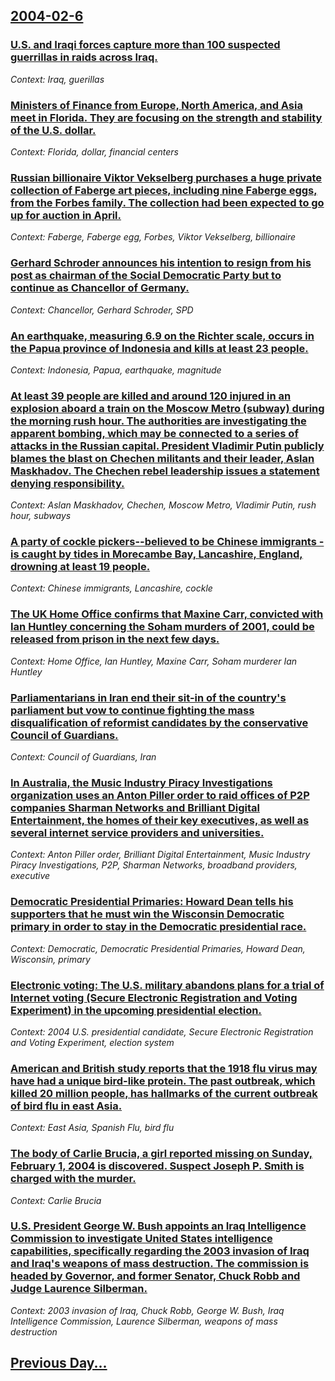 ## [2004-02-6](/news/2004/02/6/index.md)

### [ U.S. and Iraqi forces capture more than 100 suspected guerrillas in raids across Iraq.](/news/2004/02/6/u-s-and-iraqi-forces-capture-more-than-100-suspected-guerrillas-in-raids-across-iraq.md)
_Context: Iraq, guerillas_

### [ Ministers of Finance from Europe, North America, and Asia meet in Florida. They are focusing on the strength and stability of the U.S. dollar.](/news/2004/02/6/ministers-of-finance-from-europe-north-america-and-asia-meet-in-florida-they-are-focusing-on-the-strength-and-stability-of-the-u-s-doll.md)
_Context: Florida, dollar, financial centers_

### [ Russian billionaire Viktor Vekselberg purchases a huge private collection of Faberge art pieces, including nine Faberge eggs, from the Forbes family. The collection had been expected to go up for auction in April.](/news/2004/02/6/russian-billionaire-viktor-vekselberg-purchases-a-huge-private-collection-of-faberga-c-art-pieces-including-nine-faberga-c-eggs-from-the-fo.md)
_Context: Faberge, Faberge egg, Forbes, Viktor Vekselberg, billionaire_

### [ Gerhard Schroder announces his intention to resign from his post as chairman of the Social Democratic Party but to continue as Chancellor of Germany.](/news/2004/02/6/gerhard-schrapder-announces-his-intention-to-resign-from-his-post-as-chairman-of-the-social-democratic-party-but-to-continue-as-chancellor.md)
_Context: Chancellor, Gerhard Schroder, SPD_

### [ An earthquake, measuring 6.9 on the Richter scale, occurs in the Papua province of Indonesia and kills at least 23 people.](/news/2004/02/6/an-earthquake-measuring-6-9-on-the-richter-scale-occurs-in-the-papua-province-of-indonesia-and-kills-at-least-23-people.md)
_Context: Indonesia, Papua, earthquake, magnitude_

### [ At least 39 people are killed and around 120 injured in an explosion aboard a train on the Moscow Metro (subway) during the morning rush hour. The authorities are investigating the apparent bombing, which may be connected to a series of attacks in the Russian capital. President Vladimir Putin publicly blames the blast on Chechen militants and their leader, Aslan Maskhadov. The Chechen rebel leadership issues a statement denying responsibility.](/news/2004/02/6/at-least-39-people-are-killed-and-around-120-injured-in-an-explosion-aboard-a-train-on-the-moscow-metro-subway-during-the-morning-rush-ho.md)
_Context: Aslan Maskhadov, Chechen, Moscow Metro, Vladimir Putin, rush hour, subways_

### [ A party of cockle pickers--believed to be Chinese immigrants&nbsp;- is caught by tides in Morecambe Bay, Lancashire, England, drowning at least 19 people.](/news/2004/02/6/a-party-of-cockle-pickersabelieved-to-be-chinese-immigrants-nbsp-a-is-caught-by-tides-in-morecambe-bay-lancashire-england-drowning-a.md)
_Context: Chinese immigrants, Lancashire, cockle_

### [ The UK Home Office confirms that Maxine Carr, convicted with Ian Huntley concerning the Soham murders of 2001, could be released from prison in the next few days.](/news/2004/02/6/the-uk-home-office-confirms-that-maxine-carr-convicted-with-ian-huntley-concerning-the-soham-murders-of-2001-could-be-released-from-priso.md)
_Context: Home Office, Ian Huntley, Maxine Carr, Soham murderer Ian Huntley_

### [ Parliamentarians in Iran end their sit-in of the country's parliament but vow to continue fighting the mass disqualification of reformist candidates by the conservative Council of Guardians.](/news/2004/02/6/parliamentarians-in-iran-end-their-sit-in-of-the-country-s-parliament-but-vow-to-continue-fighting-the-mass-disqualification-of-reformist-c.md)
_Context: Council of Guardians, Iran_

### [ In Australia, the Music Industry Piracy Investigations organization uses an Anton Piller order to raid offices of P2P companies Sharman Networks and Brilliant Digital Entertainment, the homes of their key executives, as well as several internet service providers and universities.](/news/2004/02/6/in-australia-the-music-industry-piracy-investigations-organization-uses-an-anton-piller-order-to-raid-offices-of-p2p-companies-sharman-net.md)
_Context: Anton Piller order, Brilliant Digital Entertainment, Music Industry Piracy Investigations, P2P, Sharman Networks, broadband providers, executive_

### [ Democratic Presidential Primaries: Howard Dean tells his supporters that he must win the Wisconsin Democratic primary in order to stay in the Democratic presidential race.](/news/2004/02/6/democratic-presidential-primaries-howard-dean-tells-his-supporters-that-he-must-win-the-wisconsin-democratic-primary-in-order-to-stay-in-t.md)
_Context: Democratic, Democratic Presidential Primaries, Howard Dean, Wisconsin, primary_

### [ Electronic voting: The U.S. military abandons plans for a trial of Internet voting (Secure Electronic Registration and Voting Experiment) in the upcoming presidential election.](/news/2004/02/6/electronic-voting-the-u-s-military-abandons-plans-for-a-trial-of-internet-voting-secure-electronic-registration-and-voting-experiment-i.md)
_Context: 2004 U.S. presidential candidate, Secure Electronic Registration and Voting Experiment, election system_

### [ American and British study reports that the 1918 flu virus may have had a unique bird-like protein. The past outbreak, which killed 20 million people, has hallmarks of the current outbreak of bird flu in east Asia.](/news/2004/02/6/american-and-british-study-reports-that-the-1918-flu-virus-may-have-had-a-unique-bird-like-protein-the-past-outbreak-which-killed-20-mill.md)
_Context: East Asia, Spanish Flu, bird flu_

### [ The body of Carlie Brucia, a girl reported missing on Sunday, February 1, 2004 is discovered. Suspect Joseph P. Smith is charged with the murder.](/news/2004/02/6/the-body-of-carlie-brucia-a-girl-reported-missing-on-sunday-february-1-2004-is-discovered-suspect-joseph-p-smith-is-charged-with-the-m.md)
_Context: Carlie Brucia_

### [ U.S. President George W. Bush appoints an Iraq Intelligence Commission to investigate United States intelligence capabilities, specifically regarding the 2003 invasion of Iraq and Iraq's weapons of mass destruction. The commission is headed by Governor, and former Senator, Chuck Robb and Judge Laurence Silberman.](/news/2004/02/6/u-s-president-george-w-bush-appoints-an-iraq-intelligence-commission-to-investigate-united-states-intelligence-capabilities-specifically.md)
_Context: 2003 invasion of Iraq, Chuck Robb, George W. Bush, Iraq Intelligence Commission, Laurence Silberman, weapons of mass destruction_

## [Previous Day...](/news/2004/02/5/index.md)

